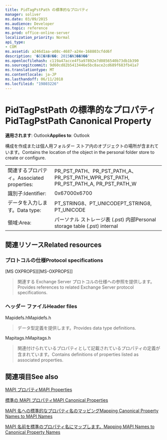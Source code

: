 ```yaml
---
title: PidTagPstPath の標準的なプロパティ
manager: soliver
ms.date: 03/09/2015
ms.audience: Developer
ms.topic: reference
ms.prod: office-online-server
localization_priority: Normal
api_type:
- COM
ms.assetid: a246d1aa-a08c-4687-a24e-168803cfdd6f
description: '�ŏI�X�V��: 2015�N3��9��'
ms.openlocfilehash: c119a47acce4f5a97892e7d0856540b73db1b390
ms.sourcegitcommit: 9d60cd82b5413446e5bc8ace2cd689f683fb41a7
ms.translationtype: MT
ms.contentlocale: ja-JP
ms.lasthandoff: 06/11/2018
ms.locfileid: "19803226"
---
```

# <a name="pidtagpstpath-canonical-property"></a><span data-ttu-id="08837-103">PidTagPstPath の標準的なプロパティ</span><span class="sxs-lookup"><span data-stu-id="08837-103">PidTagPstPath Canonical Property</span></span>

  
  
<span data-ttu-id="08837-104">**適用されます**: Outlook</span><span class="sxs-lookup"><span data-stu-id="08837-104">**Applies to**: Outlook</span></span> 
  
<span data-ttu-id="08837-105">構成を作成または個人用フォルダー ストア内のオブジェクトの場所が含まれています。</span><span class="sxs-lookup"><span data-stu-id="08837-105">Contains the location of the object in the personal folder store to create or configure.</span></span>
  
|||
|:-----|:-----|
|<span data-ttu-id="08837-106">関連するプロパティ。</span><span class="sxs-lookup"><span data-stu-id="08837-106">Associated properties:</span></span>  <br/> |<span data-ttu-id="08837-107">PR_PST_PATH、PR_PST_PATH_A、PR_PST_PATH_W</span><span class="sxs-lookup"><span data-stu-id="08837-107">PR_PST_PATH, PR_PST_PATH_A, PR_PST_PATH_W</span></span>  <br/> |
|<span data-ttu-id="08837-108">識別子:</span><span class="sxs-lookup"><span data-stu-id="08837-108">Identifier:</span></span>  <br/> |<span data-ttu-id="08837-109">0x6700</span><span class="sxs-lookup"><span data-stu-id="08837-109">0x6700</span></span>  <br/> |
|<span data-ttu-id="08837-110">データを入力します。</span><span class="sxs-lookup"><span data-stu-id="08837-110">Data type:</span></span>  <br/> |<span data-ttu-id="08837-111">PT_STRING8、PT_UNICODE</span><span class="sxs-lookup"><span data-stu-id="08837-111">PT_STRING8, PT_UNICODE</span></span>  <br/> |
|<span data-ttu-id="08837-112">領域:</span><span class="sxs-lookup"><span data-stu-id="08837-112">Area:</span></span>  <br/> |<span data-ttu-id="08837-113">パーソナル ストレージ表 (.pst) 内部</span><span class="sxs-lookup"><span data-stu-id="08837-113">Personal storage table (.pst) internal</span></span>  <br/> |
   
## <a name="related-resources"></a><span data-ttu-id="08837-114">関連リソース</span><span class="sxs-lookup"><span data-stu-id="08837-114">Related resources</span></span>

### <a name="protocol-specifications"></a><span data-ttu-id="08837-115">プロトコルの仕様</span><span class="sxs-lookup"><span data-stu-id="08837-115">Protocol specifications</span></span>

<span data-ttu-id="08837-116">[MS OXPROPS]</span><span class="sxs-lookup"><span data-stu-id="08837-116">[[MS-OXPROPS]]</span></span> 
  
> <span data-ttu-id="08837-117">関連する Exchange Server プロトコルの仕様への参照を提供します。</span><span class="sxs-lookup"><span data-stu-id="08837-117">Provides references to related Exchange Server protocol specifications.</span></span>
    
### <a name="header-files"></a><span data-ttu-id="08837-118">ヘッダー ファイル</span><span class="sxs-lookup"><span data-stu-id="08837-118">Header files</span></span>

<span data-ttu-id="08837-119">Mapidefs.h</span><span class="sxs-lookup"><span data-stu-id="08837-119">Mapidefs.h</span></span>
  
> <span data-ttu-id="08837-120">データ型定義を提供します。</span><span class="sxs-lookup"><span data-stu-id="08837-120">Provides data type definitions.</span></span>
    
<span data-ttu-id="08837-121">Mapitags.h</span><span class="sxs-lookup"><span data-stu-id="08837-121">Mapitags.h</span></span>
  
> <span data-ttu-id="08837-122">関連付けられているプロパティとして記載されているプロパティの定義が含まれています。</span><span class="sxs-lookup"><span data-stu-id="08837-122">Contains definitions of properties listed as associated properties.</span></span>
    
## <a name="see-also"></a><span data-ttu-id="08837-123">関連項目</span><span class="sxs-lookup"><span data-stu-id="08837-123">See also</span></span>



[<span data-ttu-id="08837-124">MAPI プロパティ</span><span class="sxs-lookup"><span data-stu-id="08837-124">MAPI Properties</span></span>](mapi-properties.md)
  
[<span data-ttu-id="08837-125">標準の MAPI プロパティ</span><span class="sxs-lookup"><span data-stu-id="08837-125">MAPI Canonical Properties</span></span>](mapi-canonical-properties.md)
  
[<span data-ttu-id="08837-126">MAPI 名への標準的なプロパティ名のマッピング</span><span class="sxs-lookup"><span data-stu-id="08837-126">Mapping Canonical Property Names to MAPI Names</span></span>](mapping-canonical-property-names-to-mapi-names.md)
  
[<span data-ttu-id="08837-127">MAPI 名前を標準のプロパティ名にマップします。</span><span class="sxs-lookup"><span data-stu-id="08837-127">Mapping MAPI Names to Canonical Property Names</span></span>](mapping-mapi-names-to-canonical-property-names.md)

